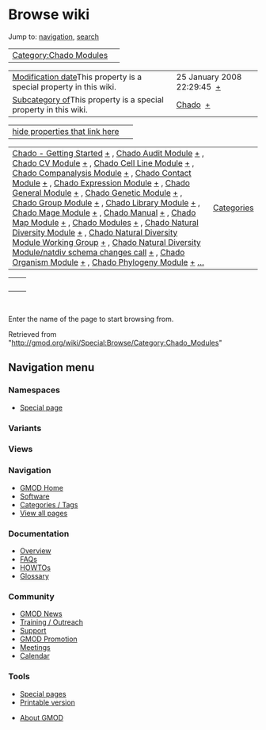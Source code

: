 <div id="mw-page-base" class="noprint">

</div>

<div id="mw-head-base" class="noprint">

</div>

<div id="content" class="mw-body" role="main">

<span id="top"></span>

<div id="mw-js-message" style="display:none;">

</div>



# <span dir="auto">Browse wiki</span>

<div id="bodyContent">

<div id="contentSub">

</div>

<div id="jump-to-nav" class="mw-jump">

Jump to: [navigation](#mw-navigation), [search](#p-search)

</div>

<div id="mw-content-text">

|  |  |
|----|----|
| [Category:Chado Modules](/wiki/Category:Chado_Modules "Category:Chado Modules") |  |

|  |  |
|----|----|
| <span class="smw-highlighter" data-type="1" state="inline" data-title="Property"><span class="smwbuiltin">[Modification date](/wiki/Property:Modification_date "Property:Modification date")</span><span class="smwttcontent">This property is a special property in this wiki.</span></span> | <span class="smwb-value">25 January 2008 22:29:45  <span class="smwsearch">[+](/wiki/Special:SearchByProperty/Modification-20date/25-20January-202008-2022:29:45 "Special:SearchByProperty/Modification-20date/25-20January-202008-2022:29:45")</span></span> |
| <span class="smw-highlighter" data-type="1" state="inline" data-title="Property"><span class="smwbuiltin">[Subcategory of](/wiki/Property:Subcategory_of "Property:Subcategory of")</span><span class="smwttcontent">This property is a special property in this wiki.</span></span> | <span class="smwb-value">[Chado](/wiki/Category:Chado "Category:Chado")  <span class="smwsearch">[+](/wiki/Special:SearchByProperty/Subcategory-20of/Chado "Special:SearchByProperty/Subcategory-20of/Chado")</span></span> |

<span id="smw_browse_incoming"></span>

|  |  |
|----|----|
| [hide properties that link here](/mediawiki/index.php?title=Special:Browse&offset=0&dir=out&article=Category%3AChado+Modules)  |  |

|  |  |
|----|----|
| <span class="smwb-ivalue">[Chado - Getting Started](/wiki/Chado_-_Getting_Started "Chado - Getting Started") <span class="smwbrowse">[+](/wiki/Special:Browse/Chado-20-2D-20Getting-20Started "Special:Browse/Chado-20-2D-20Getting-20Started")</span></span> , <span class="smwb-ivalue">[Chado Audit Module](/wiki/Chado_Audit_Module "Chado Audit Module") <span class="smwbrowse">[+](/wiki/Special:Browse/Chado-20Audit-20Module "Special:Browse/Chado-20Audit-20Module")</span></span> , <span class="smwb-ivalue">[Chado CV Module](/wiki/Chado_CV_Module "Chado CV Module") <span class="smwbrowse">[+](/wiki/Special:Browse/Chado-20CV-20Module "Special:Browse/Chado-20CV-20Module")</span></span> , <span class="smwb-ivalue">[Chado Cell Line Module](/wiki/Chado_Cell_Line_Module "Chado Cell Line Module") <span class="smwbrowse">[+](/wiki/Special:Browse/Chado-20Cell-20Line-20Module "Special:Browse/Chado-20Cell-20Line-20Module")</span></span> , <span class="smwb-ivalue">[Chado Companalysis Module](/wiki/Chado_Companalysis_Module "Chado Companalysis Module") <span class="smwbrowse">[+](/wiki/Special:Browse/Chado-20Companalysis-20Module "Special:Browse/Chado-20Companalysis-20Module")</span></span> , <span class="smwb-ivalue">[Chado Contact Module](/wiki/Chado_Contact_Module "Chado Contact Module") <span class="smwbrowse">[+](/wiki/Special:Browse/Chado-20Contact-20Module "Special:Browse/Chado-20Contact-20Module")</span></span> , <span class="smwb-ivalue">[Chado Expression Module](/wiki/Chado_Expression_Module "Chado Expression Module") <span class="smwbrowse">[+](/wiki/Special:Browse/Chado-20Expression-20Module "Special:Browse/Chado-20Expression-20Module")</span></span> , <span class="smwb-ivalue">[Chado General Module](/wiki/Chado_General_Module "Chado General Module") <span class="smwbrowse">[+](/wiki/Special:Browse/Chado-20General-20Module "Special:Browse/Chado-20General-20Module")</span></span> , <span class="smwb-ivalue">[Chado Genetic Module](/wiki/Chado_Genetic_Module "Chado Genetic Module") <span class="smwbrowse">[+](/wiki/Special:Browse/Chado-20Genetic-20Module "Special:Browse/Chado-20Genetic-20Module")</span></span> , <span class="smwb-ivalue">[Chado Group Module](/wiki/Chado_Group_Module "Chado Group Module") <span class="smwbrowse">[+](/wiki/Special:Browse/Chado-20Group-20Module "Special:Browse/Chado-20Group-20Module")</span></span> , <span class="smwb-ivalue">[Chado Library Module](/wiki/Chado_Library_Module "Chado Library Module") <span class="smwbrowse">[+](/wiki/Special:Browse/Chado-20Library-20Module "Special:Browse/Chado-20Library-20Module")</span></span> , <span class="smwb-ivalue">[Chado Mage Module](/wiki/Chado_Mage_Module "Chado Mage Module") <span class="smwbrowse">[+](/wiki/Special:Browse/Chado-20Mage-20Module "Special:Browse/Chado-20Mage-20Module")</span></span> , <span class="smwb-ivalue">[Chado Manual](/wiki/Chado_Manual "Chado Manual") <span class="smwbrowse">[+](/wiki/Special:Browse/Chado-20Manual "Special:Browse/Chado-20Manual")</span></span> , <span class="smwb-ivalue">[Chado Map Module](/wiki/Chado_Map_Module "Chado Map Module") <span class="smwbrowse">[+](/wiki/Special:Browse/Chado-20Map-20Module "Special:Browse/Chado-20Map-20Module")</span></span> , <span class="smwb-ivalue">[Chado Modules](/wiki/Chado_Modules "Chado Modules") <span class="smwbrowse">[+](/wiki/Special:Browse/Chado-20Modules "Special:Browse/Chado-20Modules")</span></span> , <span class="smwb-ivalue">[Chado Natural Diversity Module](/wiki/Chado_Natural_Diversity_Module "Chado Natural Diversity Module") <span class="smwbrowse">[+](/wiki/Special:Browse/Chado-20Natural-20Diversity-20Module "Special:Browse/Chado-20Natural-20Diversity-20Module")</span></span> , <span class="smwb-ivalue">[Chado Natural Diversity Module Working Group](/wiki/Chado_Natural_Diversity_Module_Working_Group "Chado Natural Diversity Module Working Group") <span class="smwbrowse">[+](/wiki/Special:Browse/Chado-20Natural-20Diversity-20Module-20Working-20Group "Special:Browse/Chado-20Natural-20Diversity-20Module-20Working-20Group")</span></span> , <span class="smwb-ivalue">[Chado Natural Diversity Module/natdiv schema changes call](/wiki/Chado_Natural_Diversity_Module/natdiv_schema_changes_call "Chado Natural Diversity Module/natdiv schema changes call") <span class="smwbrowse">[+](/wiki/Special:Browse/Chado-20Natural-20Diversity-20Module-2Fnatdiv-20schema-20changes-20call "Special:Browse/Chado-20Natural-20Diversity-20Module-2Fnatdiv-20schema-20changes-20call")</span></span> , <span class="smwb-ivalue">[Chado Organism Module](/wiki/Chado_Organism_Module "Chado Organism Module") <span class="smwbrowse">[+](/wiki/Special:Browse/Chado-20Organism-20Module "Special:Browse/Chado-20Organism-20Module")</span></span> , <span class="smwb-ivalue">[Chado Phylogeny Module](/wiki/Chado_Phylogeny_Module "Chado Phylogeny Module") <span class="smwbrowse">[+](/wiki/Special:Browse/Chado-20Phylogeny-20Module "Special:Browse/Chado-20Phylogeny-20Module")</span></span> […](/mediawiki/index.php?title=Special:SearchByProperty&property=&value=Category%3AChado+Modules) | [Categories](/wiki/Special:Categories "Special:Categories") |

|     |     |
|-----|-----|
|     |     |

 

Enter the name of the page to start browsing from.  

</div>

<div class="printfooter">

Retrieved from
"<http://gmod.org/wiki/Special:Browse/Category:Chado_Modules>"

</div>

<div id="catlinks" class="catlinks catlinks-allhidden">

</div>

<div class="visualClear">

</div>

</div>

</div>

<div id="mw-navigation">

## Navigation menu

<div id="mw-head">



<div id="left-navigation">

<div id="p-namespaces" class="vectorTabs" role="navigation"
aria-labelledby="p-namespaces-label">

### Namespaces

- <span id="ca-nstab-special">[Special
  page](/wiki/Special:Browse/Category:Chado_Modules "This is a special page, you cannot edit the page itself")</span>

</div>

<div id="p-variants" class="vectorMenu emptyPortlet" role="navigation"
aria-labelledby="p-variants-label">

### 

### Variants[](#)

<div class="menu">

</div>

</div>

</div>

<div id="right-navigation">

<div id="p-views" class="vectorTabs emptyPortlet" role="navigation"
aria-labelledby="p-views-label">

### Views

</div>



</div>



</div>

</div>

</div>

<div id="mw-panel">

<div id="p-logo" role="banner">

<a href="/wiki/Main_Page"
style="background-image: url(http://gmod.org/images/GMOD-cogs.png);"
title="Visit the main page"></a>

</div>

<div id="p-Navigation" class="portal" role="navigation"
aria-labelledby="p-Navigation-label">

### Navigation

<div class="body">

- <span id="n-GMOD-Home">[GMOD Home](/wiki/Main_Page)</span>
- <span id="n-Software">[Software](/wiki/GMOD_Components)</span>
- <span id="n-Categories-.2F-Tags">[Categories /
  Tags](/wiki/Categories)</span>
- <span id="n-View-all-pages">[View all
  pages](/wiki/Special:AllPages)</span>

</div>

</div>

<div id="p-Documentation" class="portal" role="navigation"
aria-labelledby="p-Documentation-label">

### Documentation

<div class="body">

- <span id="n-Overview">[Overview](/wiki/Overview)</span>
- <span id="n-FAQs">[FAQs](/wiki/Category:FAQ)</span>
- <span id="n-HOWTOs">[HOWTOs](/wiki/Category:HOWTO)</span>
- <span id="n-Glossary">[Glossary](/wiki/Glossary)</span>

</div>

</div>

<div id="p-Community" class="portal" role="navigation"
aria-labelledby="p-Community-label">

### Community

<div class="body">

- <span id="n-GMOD-News">[GMOD News](/wiki/GMOD_News)</span>
- <span id="n-Training-.2F-Outreach">[Training /
  Outreach](/wiki/Training_and_Outreach)</span>
- <span id="n-Support">[Support](/wiki/Support)</span>
- <span id="n-GMOD-Promotion">[GMOD
  Promotion](/wiki/GMOD_Promotion)</span>
- <span id="n-Meetings">[Meetings](/wiki/Meetings)</span>
- <span id="n-Calendar">[Calendar](/wiki/Calendar)</span>

</div>

</div>

<div id="p-tb" class="portal" role="navigation"
aria-labelledby="p-tb-label">

### Tools

<div class="body">

- <span id="t-specialpages"><a href="/wiki/Special:SpecialPages" accesskey="q"
  title="A list of all special pages [q]">Special pages</a></span>
- <span id="t-print"><a
  href="/mediawiki/index.php?title=Special:Browse/Category:Chado_Modules&amp;printable=yes"
  rel="alternate" accesskey="p"
  title="Printable version of this page [p]">Printable version</a></span>

</div>

</div>

</div>

</div>

<div id="footer" role="contentinfo">

- <span id="footer-places-about">[About
  GMOD](/wiki/GMOD:About "GMOD:About")</span>

<!-- -->






</div>
